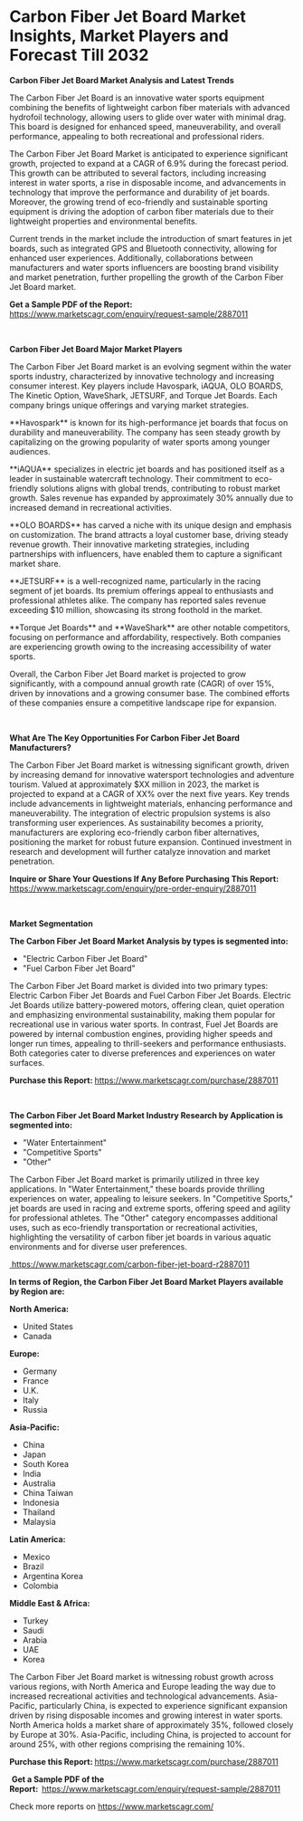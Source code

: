 <p><h1>Carbon Fiber Jet Board Market Insights, Market Players and Forecast Till 2032</h1></p><p><strong>Carbon Fiber Jet Board Market Analysis and Latest Trends</strong></p>
<p><p>The Carbon Fiber Jet Board is an innovative water sports equipment combining the benefits of lightweight carbon fiber materials with advanced hydrofoil technology, allowing users to glide over water with minimal drag. This board is designed for enhanced speed, maneuverability, and overall performance, appealing to both recreational and professional riders. </p><p>The Carbon Fiber Jet Board Market is anticipated to experience significant growth, projected to expand at a CAGR of 6.9% during the forecast period. This growth can be attributed to several factors, including increasing interest in water sports, a rise in disposable income, and advancements in technology that improve the performance and durability of jet boards. Moreover, the growing trend of eco-friendly and sustainable sporting equipment is driving the adoption of carbon fiber materials due to their lightweight properties and environmental benefits.</p><p>Current trends in the market include the introduction of smart features in jet boards, such as integrated GPS and Bluetooth connectivity, allowing for enhanced user experiences. Additionally, collaborations between manufacturers and water sports influencers are boosting brand visibility and market penetration, further propelling the growth of the Carbon Fiber Jet Board market.</p></p>
<p><strong>Get a Sample PDF of the Report:&nbsp;</strong> <a href="https://www.marketscagr.com/enquiry/request-sample/2887011?utm_campaign=2637&utm_medium=2&utm_source=Github&utm_content=ia&utm_term=13032025&utm_id=carbon-fiber-jet-board">https://www.marketscagr.com/enquiry/request-sample/2887011</a></p>
<p>&nbsp;</p>
<p><strong>Carbon Fiber Jet Board Major Market Players</strong></p>
<p><p>The Carbon Fiber Jet Board market is an evolving segment within the water sports industry, characterized by innovative technology and increasing consumer interest. Key players include Havospark, iAQUA, OLO BOARDS, The Kinetic Option, WaveShark, JETSURF, and Torque Jet Boards. Each company brings unique offerings and varying market strategies.</p><p>**Havospark** is known for its high-performance jet boards that focus on durability and maneuverability. The company has seen steady growth by capitalizing on the growing popularity of water sports among younger audiences.</p><p>**iAQUA** specializes in electric jet boards and has positioned itself as a leader in sustainable watercraft technology. Their commitment to eco-friendly solutions aligns with global trends, contributing to robust market growth. Sales revenue has expanded by approximately 30% annually due to increased demand in recreational activities.</p><p>**OLO BOARDS** has carved a niche with its unique design and emphasis on customization. The brand attracts a loyal customer base, driving steady revenue growth. Their innovative marketing strategies, including partnerships with influencers, have enabled them to capture a significant market share.</p><p>**JETSURF** is a well-recognized name, particularly in the racing segment of jet boards. Its premium offerings appeal to enthusiasts and professional athletes alike. The company has reported sales revenue exceeding $10 million, showcasing its strong foothold in the market.</p><p>**Torque Jet Boards** and **WaveShark** are other notable competitors, focusing on performance and affordability, respectively. Both companies are experiencing growth owing to the increasing accessibility of water sports.</p><p>Overall, the Carbon Fiber Jet Board market is projected to grow significantly, with a compound annual growth rate (CAGR) of over 15%, driven by innovations and a growing consumer base. The combined efforts of these companies ensure a competitive landscape ripe for expansion.</p></p>
<p>&nbsp;</p>
<p><strong>What Are The Key Opportunities For Carbon Fiber Jet Board Manufacturers?</strong></p>
<p><p>The Carbon Fiber Jet Board market is witnessing significant growth, driven by increasing demand for innovative watersport technologies and adventure tourism. Valued at approximately $XX million in 2023, the market is projected to expand at a CAGR of XX% over the next five years. Key trends include advancements in lightweight materials, enhancing performance and maneuverability. The integration of electric propulsion systems is also transforming user experiences. As sustainability becomes a priority, manufacturers are exploring eco-friendly carbon fiber alternatives, positioning the market for robust future expansion. Continued investment in research and development will further catalyze innovation and market penetration.</p></p>
<p><strong>Inquire or Share Your Questions If Any Before Purchasing This Report:</strong> <a href="https://www.marketscagr.com/enquiry/pre-order-enquiry/2887011?utm_campaign=2637&utm_medium=2&utm_source=Github&utm_content=ia&utm_term=13032025&utm_id=carbon-fiber-jet-board">https://www.marketscagr.com/enquiry/pre-order-enquiry/2887011</a></p>
<p>&nbsp;</p>
<p><strong>Market Segmentation</strong></p>
<p><strong>The Carbon Fiber Jet Board Market Analysis by types is segmented into:</strong></p>
<p><ul><li>"Electric Carbon Fiber Jet Board"</li><li>"Fuel Carbon Fiber Jet Board"</li></ul></p>
<p><p>The Carbon Fiber Jet Board market is divided into two primary types: Electric Carbon Fiber Jet Boards and Fuel Carbon Fiber Jet Boards. Electric Jet Boards utilize battery-powered motors, offering clean, quiet operation and emphasizing environmental sustainability, making them popular for recreational use in various water sports. In contrast, Fuel Jet Boards are powered by internal combustion engines, providing higher speeds and longer run times, appealing to thrill-seekers and performance enthusiasts. Both categories cater to diverse preferences and experiences on water surfaces.</p></p>
<p><strong>Purchase this Report:&nbsp;</strong><a href="https://www.marketscagr.com/purchase/2887011?utm_campaign=2637&utm_medium=2&utm_source=Github&utm_content=ia&utm_term=13032025&utm_id=carbon-fiber-jet-board">https://www.marketscagr.com/purchase/2887011</a></p>
<p>&nbsp;</p>
<p><strong>The Carbon Fiber Jet Board Market Industry Research by Application is segmented into:</strong></p>
<p><ul><li>"Water Entertainment"</li><li>"Competitive Sports"</li><li>"Other"</li></ul></p>
<p><p>The Carbon Fiber Jet Board market is primarily utilized in three key applications. In "Water Entertainment," these boards provide thrilling experiences on water, appealing to leisure seekers. In "Competitive Sports," jet boards are used in racing and extreme sports, offering speed and agility for professional athletes. The "Other" category encompasses additional uses, such as eco-friendly transportation or recreational activities, highlighting the versatility of carbon fiber jet boards in various aquatic environments and for diverse user preferences.</p></p>
<p><a href="https://www.marketscagr.com/carbon-fiber-jet-board-r2887011?utm_campaign=2637&utm_medium=2&utm_source=Github&utm_content=ia&utm_term=13032025&utm_id=carbon-fiber-jet-board">&nbsp;https://www.marketscagr.com/carbon-fiber-jet-board-r2887011</a></p>
<p><strong>In terms of Region, the Carbon Fiber Jet Board Market Players available by Region are:</strong></p>
<p>
    <p> <strong> North America: </strong>
        <ul>
            <li>United States</li>
            <li>Canada</li>
        </ul>
        </p> 
    <p> <strong> Europe: </strong>
        <ul>
            <li>Germany</li>
            <li>France</li>
            <li>U.K.</li>
            <li>Italy</li>
            <li>Russia</li>
        </ul>
        </p> 
    <p> <strong> Asia-Pacific: </strong>
        <ul>
            <li>China</li>
            <li>Japan</li>
            <li>South Korea</li>
            <li>India</li>
            <li>Australia</li>
            <li>China Taiwan</li>
            <li>Indonesia</li>
            <li>Thailand</li>
            <li>Malaysia</li>
        </ul>
        </p> 
    <p> <strong> Latin America: </strong>
        <ul>
            <li>Mexico</li>
            <li>Brazil</li>
            <li>Argentina Korea</li>
            <li>Colombia</li>
        </ul>
        </p> 
    <p> <strong> Middle East & Africa: </strong>
        <ul>
            <li>Turkey</li>
            <li>Saudi</li>
            <li>Arabia</li>
            <li>UAE</li>
            <li>Korea</li>
        </ul>
    </p>
    </p>
<p><p>The Carbon Fiber Jet Board market is witnessing robust growth across various regions, with North America and Europe leading the way due to increased recreational activities and technological advancements. Asia-Pacific, particularly China, is expected to experience significant expansion driven by rising disposable incomes and growing interest in water sports. North America holds a market share of approximately 35%, followed closely by Europe at 30%. Asia-Pacific, including China, is projected to account for around 25%, with other regions comprising the remaining 10%.</p></p>
<p><strong>Purchase this Report: </strong><a href="https://www.marketscagr.com/purchase/2887011?utm_campaign=2637&utm_medium=2&utm_source=Github&utm_content=ia&utm_term=13032025&utm_id=carbon-fiber-jet-board">https://www.marketscagr.com/purchase/2887011</a></p>
<p>&nbsp;<strong>Get a Sample PDF of the Report:&nbsp;&nbsp;</strong><a href="https://www.marketscagr.com/enquiry/request-sample/2887011?utm_campaign=2637&utm_medium=2&utm_source=Github&utm_content=ia&utm_term=13032025&utm_id=carbon-fiber-jet-board">https://www.marketscagr.com/enquiry/request-sample/2887011</a></p>
<p><strong></strong></p>
<p>Check more reports on <a href="https://www.marketscagr.com/?utm_campaign=2637&utm_medium=2&utm_source=Github&utm_content=ia&utm_term=13032025&utm_id=carbon-fiber-jet-board">https://www.marketscagr.com/</a></p>